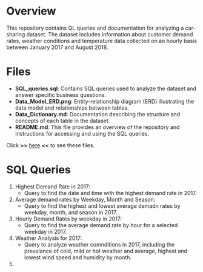 # Overview
This repository contains QL queries and documentation for analyzing a car-sharing dataset. The dataset includes information about customer demand rates, weather conditions and temperature data collected on an hourly basis between January 2017 and August 2018.
# Files
- **SQL_queries.sql**: Contains SQL queries used to analyze the dataset and answer specific business questions.
- **Data_Model_ERD.png**: Entity-relationship diagram (ERD) illustrating the data model and relationships between tables.
- **Data_Dictionary.md**: Documentation describing the structure and concepts of each table in the dataset.
- **README.md**: This file provides an overview of the repository and instructions for accessing and using the SQL queries.

Click **>>** [here]() **<<** to see these files.
# SQL Queries
1. Highest Demand Rate in 2017:
   - Query to find the date and time with the highest demand rate in 2017.
2. Average demand rates by Weekday, Month and Season:
   - Query to find the highest and lowest average demadn rates by weekday, month, and season in 2017.
3. Hourly Demand Rates by weekday in 2017:
   - Query to find the average demand rate by hour for a selected weekday in 2017.
4. Weather Analysis for 2017:
   - Query to analyze weather comnditions in 2017, including the prevelance of cold, mild or hot weather and average, highest and lowest wind speed and humidity by month.
5. 
